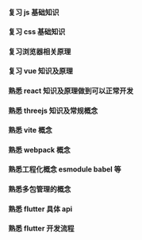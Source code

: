 #### 复习 js 基础知识

#### 复习 css 基础知识

#### 复习浏览器相关原理

#### 复习 vue 知识及原理

#### 熟悉 react 知识及原理做到可以正常开发

#### 熟悉 threejs 知识及常规概念

#### 熟悉 vite 概念

#### 熟悉 webpack 概念

#### 熟悉工程化概念 esmodule babel 等

#### 熟悉多包管理的概念

#### 熟悉 flutter 具体 api

#### 熟悉 flutter 开发流程
